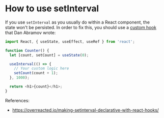 # How to use setInterval

If you use `setInterval` as you usually do within a React component, the state won't be persisted. In order to fix this, you should use a [custom hook](https://github.com/donavon/use-interval/blob/master/src/index.tsx) that Dan Abramov wrote:

```javascript
import React, { useState, useEffect, useRef } from 'react';

function Counter() {
  let [count, setCount] = useState(0);

  useInterval(() => {
    // Your custom logic here
    setCount(count + 1);
  }, 1000);

  return <h1>{count}</h1>;
}
```

References:
* https://overreacted.io/making-setinterval-declarative-with-react-hooks/